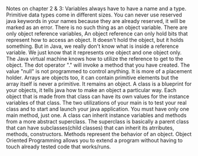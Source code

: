 Notes on chapter 2 & 3: Variables always have to have a name and a type. Primitive data types come in different sizes. You
can never use reserved java keywords in your names because they are already reserved, it will be marked as an error. There is no such thing as an object variable. There are only object reference variables, An object reference can only hold bits that represent how to access an object. It doesn't hold the object, but it holds something. But in Java, we really don't know what is inside a reference variable. We just know that it represents one object and one object only. The Java virtual machine knows how to utilize the reference to get to the object. The dot operator "." will invoke a method that you have created. The value "null" is not programmed to control anything. It is more of a placement holder. Arrays are objects too, it can contain primitive elements but the array itself is never a primitive. It remains an object. A class is a blueprint for your objects, it tells java how to make an object a particular way. Each object that is made from that class can have its own values for the instance variables of that class. The two utilizations of your main is to test your real class and to
start and launch your java application. You must have only one main method, just one. A class can inherit instance variables and methods from a more abstract superclass. The superclass is basically a parent class that can have subclasses(child classes) that can inherit its atrributes, methods, constructors. Methods represent the behavior of an object. Object Oriented Programming allows you to extend a program without having to touch already tested code that works/runs. 
















